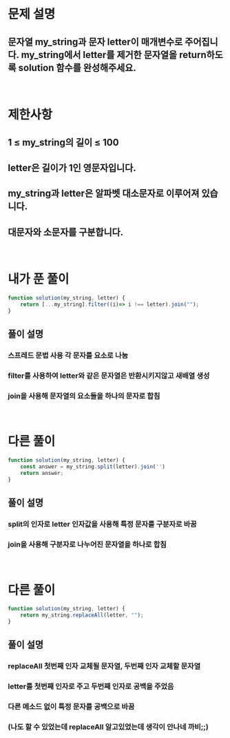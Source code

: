 # 문제 설명
## 문자열 my_string과 문자 letter이 매개변수로 주어집니다. my_string에서 letter를 제거한 문자열을 return하도록 solution 함수를 완성해주세요.

<br>

# 제한사항
## 1 ≤ my_string의 길이 ≤ 100
## letter은 길이가 1인 영문자입니다.
## my_string과 letter은 알파벳 대소문자로 이루어져 있습니다.
## 대문자와 소문자를 구분합니다.

<br>

# 내가 푼 풀이

```js
function solution(my_string, letter) {
    return [...my_string].filter((i)=> i !== letter).join("");
}
```
## 풀이 설명
### 스프레드 문법 사용 각 문자를 요소로 나눔 
### filter를 사용하여 letter와 같은 문자열은 반환시키지않고 새배열 생성
### join을 사용해 문자열의 요소들을 하나의 문자로 합침

<br>

# 다른 풀이

```js
function solution(my_string, letter) {
    const answer = my_string.split(letter).join('')
    return answer;
}
```
## 풀이 설명
### split의 인자로 letter 인자값을 사용해 특정 문자를 구분자로 바꿈
### join을 사용해 구분자로 나누어진 문자열을 하나로 합침

<br>

# 다른 풀이

```js
function solution(my_string, letter) {
    return my_string.replaceAll(letter, "");
}
```
## 풀이 설명
### replaceAll 첫번째 인자 교체될 문자열, 두번째 인자 교체할 문자열
### letter를 첫번째 인자로 주고 두번째 인자로 공백을 주었음
### 다른 메소드 없이 특정 문자를 공백으로 바꿈
### (나도 할 수 있었는데 replaceAll 알고있었는데 생각이 안나네 까비;;)